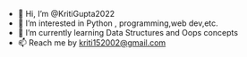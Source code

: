 - 👋 Hi, I’m @KritiGupta2022
- 👀 I’m interested in Python , programming,web dev,etc.
- 🌱 I’m currently learning Data Structures and Oops concepts
- 📫 Reach me by kriti152002@gmail.com

<!---
KritiGupta2022/KritiGupta2022 is a ✨ special ✨ repository because its `README.md` (this file) appears on your GitHub profile.
You can click the Preview link to take a look at your changes.
--->
